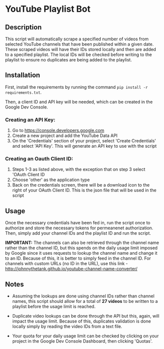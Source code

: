 # YouTube Playlist Bot

## Description

This script will automatically scrape a specified number of videos from selected YouTube channels that have been published within a given date. These scraped videos will have their IDs stored locally and then are added to a specified playlist. The local IDs will be checked before writing to the playlist to ensure no duplicates are being added to the playlist.

## Installation
First, install the requirements by running the command `pip install -r requirements.txt`.

Then, a client ID and API key will be needed, which can be created in the Google Dev Console.

### Creating an API Key: 
1.  Go to https://console.developers.google.com
2. Create a new project and add the YouTube Data API
3. On the 'Credentials' section of your project, select 'Create Credentials' and select 'API Key'. This will generate an API key to use with the script

### Creating an Oauth Client ID: 

1. Steps 1-3 as listed above, with the exception that on step 3 select 'OAuth Client ID
2. Choose 'other' as the application type
3. Back on the credentials screen, there will be a download icon to the right of your OAuth Client ID. This is the json file that will be used in the script

## Usage

Once the necessary credentials have been fed in, run the script once to authorize and store the necessary tokens for permeanenet authorization. Then, simply add your channel IDs and the playlist ID and run the script. 

**IMPORTANT:** The channels can also be retrieved through the channel name rather than the channel ID, but this spends on the daily usage limit imposed by Google since it uses requests to lookup the channel name and change it to an ID. Because of this, it is better to simply feed in the channel ID. For channels with custom URLs (no ID in the URL), use this link - http://johnnythetank.github.io/youtube-channel-name-converter/

## Notes

- Assuming the lookups are done using channel IDs rather than channel names, this script should allow for a total of **27 videos** to be written to a playlist before the usage limit is reached. 

- Duplicate video lookups can be done through the API but this, again, will impact the usage limit. Because of this, duplicates validation is done locally simply by reading the video IDs from a text file.

- Your quota for your daily usage limit can be checked by clicking on your project in the Google Dev Console Dashboard, then clicking 'Quotas'.
